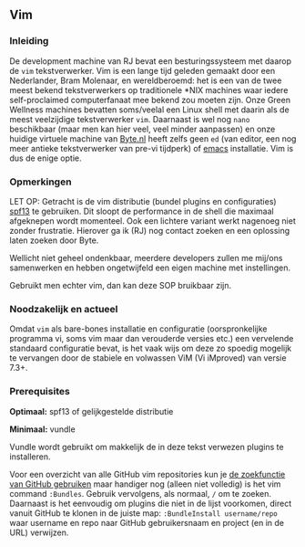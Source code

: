## Vim

### Inleiding

De development machine van RJ bevat een besturingssysteem met daarop de `vim` tekstverwerker. Vim is een lange tijd geleden gemaakt door een Nederlander, Bram Molenaar, en wereldberoemd: het is een van de twee meest bekend tekstverwerkers op traditionele \*NIX machines waar iedere self-proclaimed computerfanaat mee bekend zou moeten zijn. Onze Green Wellness machines bevatten soms/veelal een Linux shell met daarin als de meest veelzijdige tekstverwerker `vim`. Daarnaast is wel nog `nano` beschikbaar (maar men kan hier veel, veel minder aanpassen) en onze huidige virtuele machine van [Byte.nl](http://ssh045657.bytenet.nl) heeft zelfs geen `ed` (van editor, een nog meer antieke tekstverwerker van pre-vi tijdperk) of [emacs](http://www.emacswiki.org/) installatie. Vim is dus de enige optie.

### Opmerkingen

LET OP: Getracht is de vim distributie (bundel plugins en configuraties) [spf13](https://github.com/spf13/spf13-vim) te gebruiken. Dit sloopt de performance in de shell die maximaal afgeknepen wordt momenteel. Ook een lichtere variant werkt nagenoeg niet zonder frustratie. Hierover ga ik (RJ) nog contact zoeken en een oplossing laten zoeken door Byte.

Wellicht niet geheel ondenkbaar, meerdere developers zullen me mij/ons samenwerken en hebben ongetwijfeld een eigen machine met instellingen.

Gebruikt men echter vim, dan kan deze SOP bruikbaar zijn.

### Noodzakelijk en actueel

Omdat `vim` als bare-bones installatie en configuratie (oorspronkelijke programma vi, soms vim maar dan verouderde versies etc.) een vervelende standaard configuratie bevat, is het vaak wijs om deze zo spoedig mogelijk te vervangen door de stabiele en volwassen ViM (Vi iMproved) van versie 7.3+.

### Prerequisites

**Optimaal:** spf13 of gelijkgestelde distributie

**Minimaal:** vundle

Vundle wordt gebruikt om makkelijk de in deze tekst verwezen plugins te installeren.

Voor een overzicht van alle GitHub vim repositories kun je [de zoekfunctie van GitHub gebruiken](https://github.com/search?q=vim&ref=cmdform&s=stars&search_target=global&type=Repositories) maar handiger nog (alleen niet volledig) is het vim command `:Bundles`. Gebruik vervolgens, als normaal, `/` om te zoeken. Daarnaast is het eenvoudig om  plugins die niet in de lijst voorkomen, direct vanuit GitHub te klonen in de juiste map: `:BundleInstall username/repo` waar username en repo naar GitHub gebruikersnaam en project (en in de URL) verwijzen.


